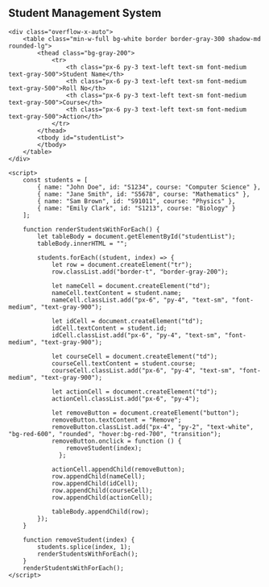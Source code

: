 <!DOCTYPE html>
<html lang="en">
<head>
    <meta charset="UTF-8">
    <meta name="viewport" content="width=device-width, initial-scale=1.0">
    <title>Student Management System</title>
    <script src="https://cdn.tailwindcss.com"></script>
</head>
<body class="bg-gray-100 p-10">
    <h2 class="text-2xl font-semibold mb-6">Student Management System</h2>
    
    <div class="overflow-x-auto">
        <table class="min-w-full bg-white border border-gray-300 shadow-md rounded-lg">
            <thead class="bg-gray-200">
                <tr>
                    <th class="px-6 py-3 text-left text-sm font-medium text-gray-500">Student Name</th>
                    <th class="px-6 py-3 text-left text-sm font-medium text-gray-500">Roll No</th>
                    <th class="px-6 py-3 text-left text-sm font-medium text-gray-500">Course</th>
                    <th class="px-6 py-3 text-left text-sm font-medium text-gray-500">Action</th>
                </tr>
            </thead>
            <tbody id="studentList">
            </tbody>
        </table>
    </div>

    <script>
        const students = [
            { name: "John Doe", id: "S1234", course: "Computer Science" },
            { name: "Jane Smith", id: "S5678", course: "Mathematics" },
            { name: "Sam Brown", id: "S91011", course: "Physics" },
            { name: "Emily Clark", id: "S1213", course: "Biology" }
        ];

        function renderStudentsWithForEach() {
            let tableBody = document.getElementById("studentList");
            tableBody.innerHTML = ""; 

            students.forEach((student, index) => {
                let row = document.createElement("tr");
                row.classList.add("border-t", "border-gray-200");

                let nameCell = document.createElement("td");
                nameCell.textContent = student.name;
                nameCell.classList.add("px-6", "py-4", "text-sm", "font-medium", "text-gray-900");

                let idCell = document.createElement("td");
                idCell.textContent = student.id;
                idCell.classList.add("px-6", "py-4", "text-sm", "font-medium", "text-gray-900");

                let courseCell = document.createElement("td");
                courseCell.textContent = student.course;
                courseCell.classList.add("px-6", "py-4", "text-sm", "font-medium", "text-gray-900");

                let actionCell = document.createElement("td");
                actionCell.classList.add("px-6", "py-4");

                let removeButton = document.createElement("button");
                removeButton.textContent = "Remove";
                removeButton.classList.add("px-4", "py-2", "text-white", "bg-red-600", "rounded", "hover:bg-red-700", "transition");
                removeButton.onclick = function () {
                    removeStudent(index);  
                  };

                actionCell.appendChild(removeButton);
                row.appendChild(nameCell);
                row.appendChild(idCell);
                row.appendChild(courseCell);
                row.appendChild(actionCell);

                tableBody.appendChild(row);
            });
        }

        function removeStudent(index) {
            students.splice(index, 1);  
            renderStudentsWithForEach(); 
        }
        renderStudentsWithForEach();
    </script>
</body>
</html>
